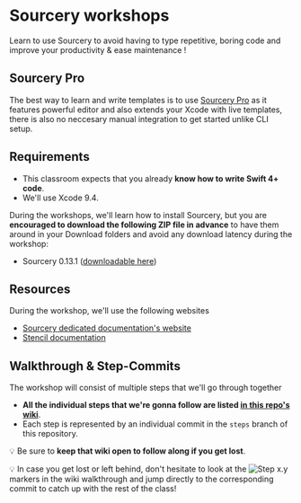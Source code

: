 # Sourcery workshops

Learn to use Sourcery to avoid having to type repetitive, boring code and improve your productivity & ease maintenance !

## Sourcery Pro
The best way to learn and write templates is to use [Sourcery Pro](https://merowing.info/sourcery-pro/) as it features powerful editor and also extends your Xcode with live templates, there is also no neccesary manual integration to get started unlike CLI setup.

## Requirements

* This classroom expects that you already **know how to write Swift 4+ code**.
* We'll use Xcode 9.4.

During the workshops, we'll learn how to install Sourcery, but you are **encouraged to download the following ZIP file in advance** to have them around in your Download folders and avoid any download latency during the workshop:

* Sourcery 0.13.1 ([downloadable here](https://github.com/krzysztofzablocki/Sourcery/releases/latest))

## Resources

During the workshop, we'll use the following websites

* [Sourcery dedicated documentation's website](https://cdn.rawgit.com/krzysztofzablocki/Sourcery/master/docs/index.html)
* [Stencil documentation](http://stencil.fuller.li/en/latest/builtins.html)

## Walkthrough & Step-Commits

The workshop will consist of multiple steps that we'll go through together

* **All the individual steps that we're gonna follow are listed [in this repo's wiki](https://github.com/krzysztofzablocki/SourceryWorkshops/wiki)**.
* Each step is represented by an individual commit in the `steps` branch of this repository.

💡 Be sure to **keep that wiki open to follow along if you get lost**.

💡 In case you get lost or left behind, don't hesitate to look at the ![Step x.y](https://img.shields.io/badge/Step-x.y-blue.svg) markers in the wiki walkthrough and jump directly to the corresponding commit to catch up with the rest of the class!
